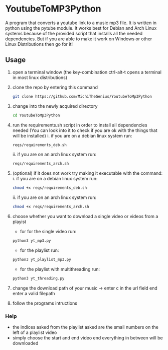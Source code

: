 # YoutubeToMP3Python

A program that converts a youtube link to a music mp3 file. It is written in python using the pytube module. It works best for Debian and Arch Linux systems because of the provided script that installs all the needed dependencies. But if you are able to make it work on Windows or other Linux Distributions then go for it!

## Usage
1. open a terminal window (the key-combination ctrl-alt-t opens a terminal in most linux distributions)
2. clone the repo by entering this command
	```sh
	git clone https://github.com/MichiTheGenius/YoutubeToMp3Python
	```
2. change into the newly acquired directory
	```sh
	cd YoutubeToMp3Python
	```
3. run the requirements.sh script in order to install all dependencies needed
	(You can look into it to check if you are ok with the things that will be installed)
	i. if you are on a debian linux system run:
	```sh
	reqs/requirements_deb.sh
	```
	ii. if you are on an arch linux system run:
	```sh
	reqs/requirements_arch.sh
	```
4. (optional) if it does not work try making it executable with the command:
    i. if you are on a debian linux system run:
	```sh
	chmod +x reqs/requirements_deb.sh
	```
	ii. if you are on an arch linux system run:
	```sh
	chmod +x reqs/requirements_arch.sh
	```
5. choose whether you want to download a single video or videos from a playist
	- for for the single video run:
	```sh
	python3 yt_mp3.py
	```

	- for the playlist run:
	```sh
	python3 yt_playlist_mp3.py
	```

	- for the playlist with multithreading run:
	```sh
	python3 yt_threading.py
	```

6. change the download path of your music -> enter c in the url field end enter a valid filepath
7. follow the programs intructions

### Help
- the indices asked from the playlist asked are the small numbers on the left of a playlist video
- simply choose the start and end video end everything in between will be downloaded
